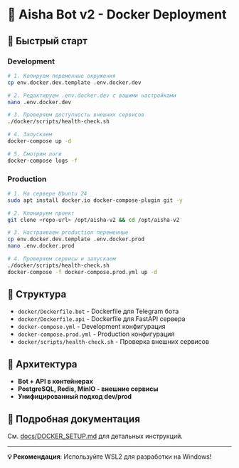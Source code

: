 # 🐳 Aisha Bot v2 - Docker Deployment

## 🚀 Быстрый старт

### Development
```bash
# 1. Копируем переменные окружения
cp env.docker.dev.template .env.docker.dev

# 2. Редактируем .env.docker.dev с вашими настройками
nano .env.docker.dev

# 3. Проверяем доступность внешних сервисов
./docker/scripts/health-check.sh

# 4. Запускаем
docker-compose up -d

# 5. Смотрим логи
docker-compose logs -f
```

### Production
```bash
# 1. На сервере Ubuntu 24
sudo apt install docker.io docker-compose-plugin git -y

# 2. Клонируем проект
git clone <repo-url> /opt/aisha-v2 && cd /opt/aisha-v2

# 3. Настраиваем production переменные
cp env.docker.dev.template .env.docker.prod
nano .env.docker.prod

# 4. Проверяем сервисы и запускаем
./docker/scripts/health-check.sh
docker-compose -f docker-compose.prod.yml up -d
```

## 📁 Структура

- `docker/Dockerfile.bot` - Dockerfile для Telegram бота
- `docker/Dockerfile.api` - Dockerfile для FastAPI сервера  
- `docker-compose.yml` - Development конфигурация
- `docker-compose.prod.yml` - Production конфигурация
- `docker/scripts/health-check.sh` - Проверка внешних сервисов

## 🔧 Архитектура

- **Bot + API в контейнерах**
- **PostgreSQL, Redis, MinIO - внешние сервисы**
- **Унифицированный подход dev/prod**

## 📖 Подробная документация

См. [docs/DOCKER_SETUP.md](docs/DOCKER_SETUP.md) для детальных инструкций.

---

**💡 Рекомендация**: Используйте WSL2 для разработки на Windows! 